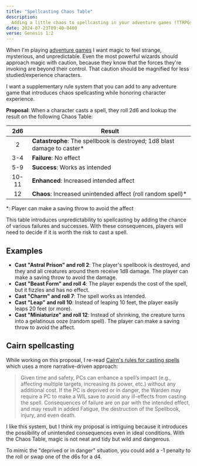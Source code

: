 ```yaml
---
title: "Spellcasting Chaos Table"
description:
  Adding a little chaos to spellcasting in your adventure games (TTRPGs)
date: 2024-07-23T09:40-0400
verse: Genesis 1:2
---
```


When I'm playing [adventure games](/adventure-games) I want magic to feel
strange, mysterious, and unpredictable. Even the most powerful wizards should
approach magic with caution, because they know that the forces they're invoking
are beyond their control. That caution should be magnified for less
studied/experience characters.

I want a supplementary rule system that you can add to any adventure game that
introduces chaos spellcasting while honoring character experience.

**Proposal**: When a character casts a spell, they roll 2d6 and lookup the
result on the following Chaos Table:

|  2d6  | Result                                                                    |
| :---: | ------------------------------------------------------------------------- |
|   2   | **Catastrophe**: The spellbook is destroyed; 1d8 blast damage to caster\* |
|  3-4  | **Failure**: No effect                                                    |
|  5-9  | **Success**: Works as intended                                            |
| 10-11 | **Enhanced**: Increased intended affect                                   |
|  12   | **Chaos**: Increased unintended affect (roll random spell)\*              |

\*: Player can make a saving throw to avoid the affect

This table introduces unpredictability to spellcasting by adding the chance of
various failures and successes. With these consequences, players will need to
decide if it is worth the risk to cast a spell.

## Examples

- **Cast "Astral Prison" and roll 2**: The player's spellbook is destroyed, and
  they and all creatures around them receive 1d8 damage. The player can make a
  saving throw to avoid the damage.
- **Cast "Beast Form" and roll 4**: The player expends the cost of the spell,
  but it fizzles and has no effect.
- **Cast "Charm" and roll 7**: The spell works as intended.
- **Cast "Leap" and roll 10**: Instead of leaping 10 feet, the player easily
  leaps 20 feet (or more).
- **Cast "Miniaturize" and roll 12**: Instead of shrinking, the creature turns
  into a gelatinous ooze (random spell). The player can make a saving throw to
  avoid the affect.

## Cairn spellcasting

While working on this proposal, I re-read
[Cairn's rules for casting spells](https://cairnrpg.com/cairn-srd/#casting-spells)
which uses a more narrative-driven approach:

> Given time and safety, PCs can enhance a spell’s impact (e.g., affecting
> multiple targets, increasing its power, etc.) without any additional cost. If
> the PC is deprived or in danger, the Warden may require a PC to make a WIL
> save to avoid any ill-effects from casting the spell. Consequences of failure
> are on par with the intended effect, and may result in added Fatigue, the
> destruction of the Spellbook, injury, and even death.

I like this system, but I think my proposal is intriguing because it introduces
the possibility of unintended consequences even in ideal conditions. With the
Chaos Table, magic is not neat and tidy but wild and dangerous.

To mimic the "deprived or in danger" situation, you could add a -1 penalty to
the roll or swap one of the d6s for a d4.

